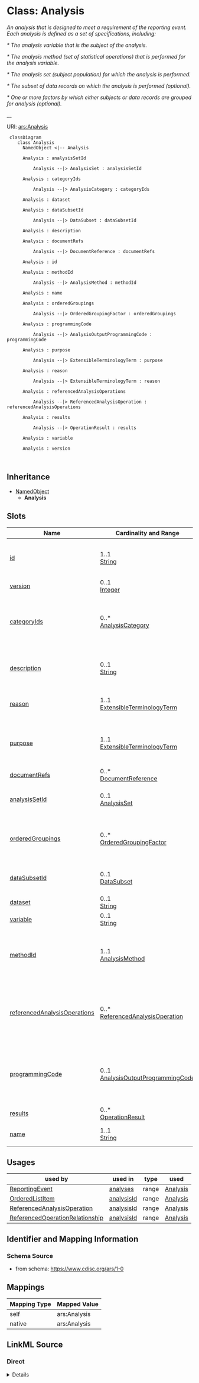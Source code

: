 # Class: Analysis


_An analysis that is designed to meet a requirement of the reporting event. Each analysis is defined as a set of specifications, including:_

_* The analysis variable that is the subject of the analysis._

_* The analysis method (set of statistical operations) that is performed for the analysis variable._

_* The analysis set (subject population) for which the analysis is performed._

_* The subset of data records on which the analysis is performed (optional)._

_* One or more factors by which either subjects or data records are grouped for analysis (optional)._

__





URI: [ars:Analysis](https://www.cdisc.org/ars/1-0/Analysis)



```mermaid
 classDiagram
    class Analysis
      NamedObject <|-- Analysis
      
      Analysis : analysisSetId
        
          Analysis --|> AnalysisSet : analysisSetId
        
      Analysis : categoryIds
        
          Analysis --|> AnalysisCategory : categoryIds
        
      Analysis : dataset
        
      Analysis : dataSubsetId
        
          Analysis --|> DataSubset : dataSubsetId
        
      Analysis : description
        
      Analysis : documentRefs
        
          Analysis --|> DocumentReference : documentRefs
        
      Analysis : id
        
      Analysis : methodId
        
          Analysis --|> AnalysisMethod : methodId
        
      Analysis : name
        
      Analysis : orderedGroupings
        
          Analysis --|> OrderedGroupingFactor : orderedGroupings
        
      Analysis : programmingCode
        
          Analysis --|> AnalysisOutputProgrammingCode : programmingCode
        
      Analysis : purpose
        
          Analysis --|> ExtensibleTerminologyTerm : purpose
        
      Analysis : reason
        
          Analysis --|> ExtensibleTerminologyTerm : reason
        
      Analysis : referencedAnalysisOperations
        
          Analysis --|> ReferencedAnalysisOperation : referencedAnalysisOperations
        
      Analysis : results
        
          Analysis --|> OperationResult : results
        
      Analysis : variable
        
      Analysis : version
        
      
```





## Inheritance
* [NamedObject](NamedObject.md)
    * **Analysis**



## Slots

| Name | Cardinality and Range | Description | Inheritance |
| ---  | --- | --- | --- |
| [id](id.md) | 1..1 <br/> [String](String.md) | The assigned identifying value for the instance of the class | direct |
| [version](version.md) | 0..1 <br/> [Integer](Integer.md) |  | direct |
| [categoryIds](categoryIds.md) | 0..* <br/> [AnalysisCategory](AnalysisCategory.md) | References to any implementer-defined categories that apply to the analysis | direct |
| [description](description.md) | 0..1 <br/> [String](String.md) | A textual description of the instance of the class | direct |
| [reason](reason.md) | 1..1 <br/> [ExtensibleTerminologyTerm](ExtensibleTerminologyTerm.md) | The rationale for performing this analysis | direct |
| [purpose](purpose.md) | 1..1 <br/> [ExtensibleTerminologyTerm](ExtensibleTerminologyTerm.md) | The purpose of the analysis within the body of evidence (e | direct |
| [documentRefs](documentRefs.md) | 0..* <br/> [DocumentReference](DocumentReference.md) |  | direct |
| [analysisSetId](analysisSetId.md) | 0..1 <br/> [AnalysisSet](AnalysisSet.md) | The identifier of the referenced analysis set | direct |
| [orderedGroupings](orderedGroupings.md) | 0..* <br/> [OrderedGroupingFactor](OrderedGroupingFactor.md) | An ordered list of grouping factors used in the analysis | direct |
| [dataSubsetId](dataSubsetId.md) | 0..1 <br/> [DataSubset](DataSubset.md) | The identifier of the referenced data subset | direct |
| [dataset](dataset.md) | 0..1 <br/> [String](String.md) |  | direct |
| [variable](variable.md) | 0..1 <br/> [String](String.md) |  | direct |
| [methodId](methodId.md) | 1..1 <br/> [AnalysisMethod](AnalysisMethod.md) | A reference to the set of one or more statistical operations performed for th... | direct |
| [referencedAnalysisOperations](referencedAnalysisOperations.md) | 0..* <br/> [ReferencedAnalysisOperation](ReferencedAnalysisOperation.md) | Indications of which analysis contains the results for each referenced operat... | direct |
| [programmingCode](programmingCode.md) | 0..1 <br/> [AnalysisOutputProgrammingCode](AnalysisOutputProgrammingCode.md) | Programming statements and/or a reference to the program used to perform the ... | direct |
| [results](results.md) | 0..* <br/> [OperationResult](OperationResult.md) |  | direct |
| [name](name.md) | 1..1 <br/> [String](String.md) | The name for the instance of the class | [NamedObject](NamedObject.md) |





## Usages

| used by | used in | type | used |
| ---  | --- | --- | --- |
| [ReportingEvent](ReportingEvent.md) | [analyses](analyses.md) | range | [Analysis](Analysis.md) |
| [OrderedListItem](OrderedListItem.md) | [analysisId](analysisId.md) | range | [Analysis](Analysis.md) |
| [ReferencedAnalysisOperation](ReferencedAnalysisOperation.md) | [analysisId](analysisId.md) | range | [Analysis](Analysis.md) |
| [ReferencedOperationRelationship](ReferencedOperationRelationship.md) | [analysisId](analysisId.md) | range | [Analysis](Analysis.md) |






## Identifier and Mapping Information







### Schema Source


* from schema: https://www.cdisc.org/ars/1-0





## Mappings

| Mapping Type | Mapped Value |
| ---  | ---  |
| self | ars:Analysis |
| native | ars:Analysis |





## LinkML Source

<!-- TODO: investigate https://stackoverflow.com/questions/37606292/how-to-create-tabbed-code-blocks-in-mkdocs-or-sphinx -->

### Direct

<details>
```yaml
name: Analysis
description: 'An analysis that is designed to meet a requirement of the reporting
  event. Each analysis is defined as a set of specifications, including:

  * The analysis variable that is the subject of the analysis.

  * The analysis method (set of statistical operations) that is performed for the
  analysis variable.

  * The analysis set (subject population) for which the analysis is performed.

  * The subset of data records on which the analysis is performed (optional).

  * One or more factors by which either subjects or data records are grouped for analysis
  (optional).

  '
from_schema: https://www.cdisc.org/ars/1-0
rank: 1000
is_a: NamedObject
slots:
- id
- version
- categoryIds
- description
- reason
- purpose
- documentRefs
- analysisSetId
- orderedGroupings
- dataSubsetId
- dataset
- variable
- methodId
- referencedAnalysisOperations
- programmingCode
- results
slot_usage:
  categoryIds:
    name: categoryIds
    description: References to any implementer-defined categories that apply to the
      analysis.
    domain_of:
    - Analysis
    - Output
  programmingCode:
    name: programmingCode
    description: Programming statements and/or a reference to the program used to
      perform the specific analysis.
    domain_of:
    - Analysis
    - Output

```
</details>

### Induced

<details>
```yaml
name: Analysis
description: 'An analysis that is designed to meet a requirement of the reporting
  event. Each analysis is defined as a set of specifications, including:

  * The analysis variable that is the subject of the analysis.

  * The analysis method (set of statistical operations) that is performed for the
  analysis variable.

  * The analysis set (subject population) for which the analysis is performed.

  * The subset of data records on which the analysis is performed (optional).

  * One or more factors by which either subjects or data records are grouped for analysis
  (optional).

  '
from_schema: https://www.cdisc.org/ars/1-0
rank: 1000
is_a: NamedObject
slot_usage:
  categoryIds:
    name: categoryIds
    description: References to any implementer-defined categories that apply to the
      analysis.
    domain_of:
    - Analysis
    - Output
  programmingCode:
    name: programmingCode
    description: Programming statements and/or a reference to the program used to
      perform the specific analysis.
    domain_of:
    - Analysis
    - Output
attributes:
  id:
    name: id
    description: The assigned identifying value for the instance of the class.
    from_schema: https://www.cdisc.org/ars/1-0
    rank: 1000
    identifier: true
    alias: id
    owner: Analysis
    domain_of:
    - ReportingEvent
    - AnalysisCategorization
    - AnalysisCategory
    - Analysis
    - AnalysisMethod
    - Operation
    - ReferencedOperationRelationship
    - Output
    - OutputDisplay
    - DisplaySubSection
    - AnalysisSet
    - GroupingFactor
    - Group
    - DataSubset
    - ReferenceDocument
    - TerminologyExtension
    - SponsorTerm
    range: string
    required: true
  version:
    name: version
    from_schema: https://www.cdisc.org/ars/1-0
    rank: 1000
    alias: version
    owner: Analysis
    domain_of:
    - ReportingEvent
    - Analysis
    - Output
    - OutputDisplay
    range: integer
  categoryIds:
    name: categoryIds
    description: References to any implementer-defined categories that apply to the
      analysis.
    from_schema: https://www.cdisc.org/ars/1-0
    rank: 1000
    multivalued: true
    alias: categoryIds
    owner: Analysis
    domain_of:
    - Analysis
    - Output
    range: AnalysisCategory
    required: false
    inlined: false
  description:
    name: description
    description: A textual description of the instance of the class.
    from_schema: https://www.cdisc.org/ars/1-0
    rank: 1000
    alias: description
    owner: Analysis
    domain_of:
    - Analysis
    - AnalysisMethod
    - ReferencedOperationRelationship
    - CodeParameter
    - SponsorTerm
    range: string
  reason:
    name: reason
    description: The rationale for performing this analysis. It indicates when the
      analysis was planned.
    from_schema: https://www.cdisc.org/ars/1-0
    rank: 1000
    alias: reason
    owner: Analysis
    domain_of:
    - Analysis
    range: ExtensibleTerminologyTerm
    required: true
    any_of:
    - range: AnalysisReason
    - range: SponsorAnalysisReason
  purpose:
    name: purpose
    description: The purpose of the analysis within the body of evidence (e.g., section
      in the clinical study report).
    from_schema: https://www.cdisc.org/ars/1-0
    rank: 1000
    alias: purpose
    owner: Analysis
    domain_of:
    - Analysis
    range: ExtensibleTerminologyTerm
    required: true
    any_of:
    - range: AnalysisPurpose
    - range: SponsorAnalysisPurpose
  documentRefs:
    name: documentRefs
    from_schema: https://www.cdisc.org/ars/1-0
    rank: 1000
    multivalued: true
    alias: documentRefs
    owner: Analysis
    domain_of:
    - Analysis
    - AnalysisMethod
    - Output
    range: DocumentReference
    inlined: true
    inlined_as_list: true
  analysisSetId:
    name: analysisSetId
    description: The identifier of the referenced analysis set.
    from_schema: https://www.cdisc.org/ars/1-0
    rank: 1000
    multivalued: false
    alias: analysisSetId
    owner: Analysis
    domain_of:
    - Analysis
    range: AnalysisSet
    inlined: false
  orderedGroupings:
    name: orderedGroupings
    description: An ordered list of grouping factors used in the analysis.
    from_schema: https://www.cdisc.org/ars/1-0
    rank: 1000
    multivalued: true
    list_elements_ordered: true
    alias: orderedGroupings
    owner: Analysis
    domain_of:
    - Analysis
    range: OrderedGroupingFactor
    inlined: true
    inlined_as_list: true
  dataSubsetId:
    name: dataSubsetId
    description: The identifier of the referenced data subset.
    from_schema: https://www.cdisc.org/ars/1-0
    rank: 1000
    alias: dataSubsetId
    owner: Analysis
    domain_of:
    - Analysis
    range: DataSubset
    inlined: false
  dataset:
    name: dataset
    from_schema: https://www.cdisc.org/ars/1-0
    rank: 1000
    alias: dataset
    owner: Analysis
    domain_of:
    - Analysis
    - WhereClauseCondition
    range: string
  variable:
    name: variable
    from_schema: https://www.cdisc.org/ars/1-0
    rank: 1000
    alias: variable
    owner: Analysis
    domain_of:
    - Analysis
    - WhereClauseCondition
    range: string
  methodId:
    name: methodId
    description: A reference to the set of one or more statistical operations performed
      for the analysis.
    from_schema: https://www.cdisc.org/ars/1-0
    rank: 1000
    alias: methodId
    owner: Analysis
    domain_of:
    - Analysis
    range: AnalysisMethod
    required: true
    inlined: false
  referencedAnalysisOperations:
    name: referencedAnalysisOperations
    description: Indications of which analysis contains the results for each referenced
      operation.
    from_schema: https://www.cdisc.org/ars/1-0
    rank: 1000
    multivalued: true
    alias: referencedAnalysisOperations
    owner: Analysis
    domain_of:
    - Analysis
    range: ReferencedAnalysisOperation
    inlined: true
    inlined_as_list: true
  programmingCode:
    name: programmingCode
    description: Programming statements and/or a reference to the program used to
      perform the specific analysis.
    from_schema: https://www.cdisc.org/ars/1-0
    rank: 1000
    alias: programmingCode
    owner: Analysis
    domain_of:
    - Analysis
    - Output
    range: AnalysisOutputProgrammingCode
  results:
    name: results
    from_schema: https://www.cdisc.org/ars/1-0
    rank: 1000
    multivalued: true
    alias: results
    owner: Analysis
    domain_of:
    - Analysis
    range: OperationResult
    inlined: true
    inlined_as_list: true
  name:
    name: name
    description: The name for the instance of the class.
    from_schema: https://www.cdisc.org/ars/1-0
    rank: 1000
    alias: name
    owner: Analysis
    domain_of:
    - NamedObject
    range: string
    required: true

```
</details>